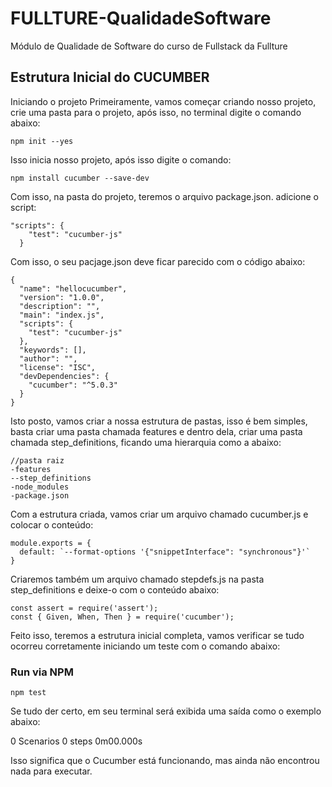 # FULLTURE-QualidadeSoftware
 Módulo de Qualidade de Software do curso de Fullstack da Fullture

## Estrutura Inicial do CUCUMBER

 Iniciando o projeto
Primeiramente, vamos começar criando nosso projeto, crie uma pasta para o projeto, após isso, no terminal digite o comando abaixo:
```
npm init --yes
```
Isso inicia nosso projeto, após isso digite o comando:
```
npm install cucumber --save-dev
```
Com isso, na pasta do projeto, teremos o arquivo package.json. adicione o script:
```
"scripts": {
    "test": "cucumber-js"
  }
  ```
Com isso, o seu pacjage.json deve ficar parecido com o código abaixo:
```
{
  "name": "hellocucumber",
  "version": "1.0.0",
  "description": "",
  "main": "index.js",
  "scripts": {
    "test": "cucumber-js"
  },
  "keywords": [],
  "author": "",
  "license": "ISC",
  "devDependencies": {
    "cucumber": "^5.0.3"
  }
}
```
Isto posto, vamos criar a nossa estrutura de pastas, isso é bem simples, basta criar uma pasta chamada features e dentro dela, criar uma pasta chamada step_definitions, ficando uma hierarquia como a abaixo:
```
//pasta raiz
-features
--step_definitions
-node_modules
-package.json
```
Com a estrutura criada, vamos criar um arquivo chamado cucumber.js e colocar o conteúdo:
```
module.exports = {
  default: `--format-options '{"snippetInterface": "synchronous"}'`
}
```
Criaremos também um arquivo chamado stepdefs.js na pasta step_definitions e deixe-o com o conteúdo abaixo:
```
const assert = require('assert');
const { Given, When, Then } = require('cucumber');
```

Feito isso, teremos a estrutura inicial completa, vamos verificar se tudo ocorreu corretamente iniciando um teste com o comando abaixo:

### Run via NPM
```
npm test
```

Se tudo der certo, em seu terminal será exibida uma saída como o exemplo abaixo:

0 Scenarios
0 steps
0m00.000s

Isso significa que o Cucumber está funcionando, mas ainda não encontrou nada para executar.

